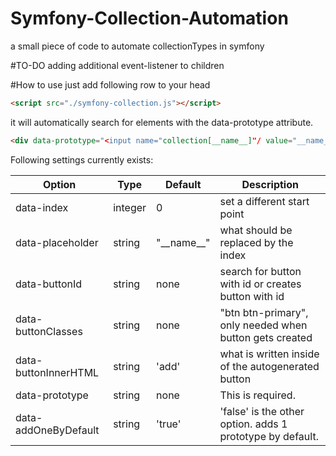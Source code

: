 # Symfony-Collection-Automation
a small piece of code to automate collectionTypes in symfony

#TO-DO
adding additional event-listener to children

#How to use
just add following row to your head
```HTML
<script src="./symfony-collection.js"></script>
```
it will automatically search for elements with the data-prototype attribute.
```HTML
<div data-prototype="<input name="collection[__name__]"/ value="__name__">"></div>
```

Following settings currently exists:

Option | Type | Default | Description
------ | ---- | ------- | -----------
data-index | integer | 0 | set a different start point
data-placeholder | string | "\_\_name\_\_" | what should be replaced by the index
data-buttonId | string | none | search for button with id or creates button with id
data-buttonClasses | string | none | "btn btn-primary", only needed when button gets created
data-buttonInnerHTML | string | 'add' | what is written inside of the autogenerated button
data-prototype | string | none | This is required.
data-addOneByDefault | string | 'true' | 'false' is the other option. adds 1 prototype by default.
